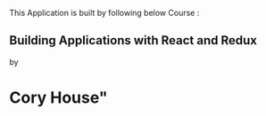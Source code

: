 This Application is built by following below Course :
<h2>Building Applications with React and Redux</h2> by <h1>Cory House"</h1>
